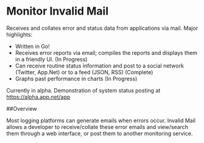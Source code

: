 Monitor Invalid Mail
===============

Receives and collates error and status data from applications via mail. Major highlights:

* Written in Go!
* Receives error reports via email; compiles the reports and displays them in a friendly UI. (In Progress)
* Can receive routine status information and post to a social network (Twitter, App.Net) or to a feed (JSON, RSS) (Complete)
* Graphs past performance in charts (In Progress)

Currently in alpha. Demonstration of system status posting at https://alpha.app.net/app 

##Overview

Most logging platforms can generate emails when errors occur. Invalid Mail allows a developer to receive/collate these error emails and view/search them through a web interface, or post them to another monitoring service.
